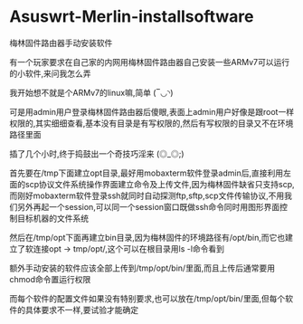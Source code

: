 # Asuswrt-Merlin-installsoftware
梅林固件路由器手动安装软件   
   
有一个玩家要求在自己家的内网用梅林固件路由器自己安装一些ARMv7可以运行的小软件,来问我怎么弄  
   
我开始想不就是个ARMv7的linux嘛,简单 (‾◡◝)   
   
可是用admin用户登录梅林固件路由器后傻眼,表面上admin用户好像是跟root一样权限的,其实细细查看,基本没有目录是有写权限的,然后有写权限的目录又不在环境路径里面  
   
插了几个小时,终于捣鼓出一个奇技巧淫来 (◎_◎;)  
   
首先要在/tmp下面建立opt目录,最好用mobaxterm软件登录admin后,直接利用左面的scp协议文件系统操作界面建立命令及上传文件,因为梅林固件缺省只支持scp,而刚好mobaxterm软件登录ssh就同时自动探测ftp,sftp,scp文件传输协议,不用我们另外再起一个session,可以同一个session窗口既做ssh命令同时用图形界面控制目标机器的文件系统   
   
然后在/tmp/opt下面再建立bin目录,因为梅林固件的环境路径有/opt/bin,而它也建立了软连接opt -> tmp/opt/,这个可以在根目录用ls -l命令看到  
   
额外手动安装的软件应该全部上传到/tmp/opt/bin/里面,而且上传后通常要用chmod命令置运行权限   
    
而每个软件的配置文件如果没有特别要求,也可以放在/tmp/opt/bin/里面,但每个软件的具体要求不一样,要试验才能确定   
   
   
   
